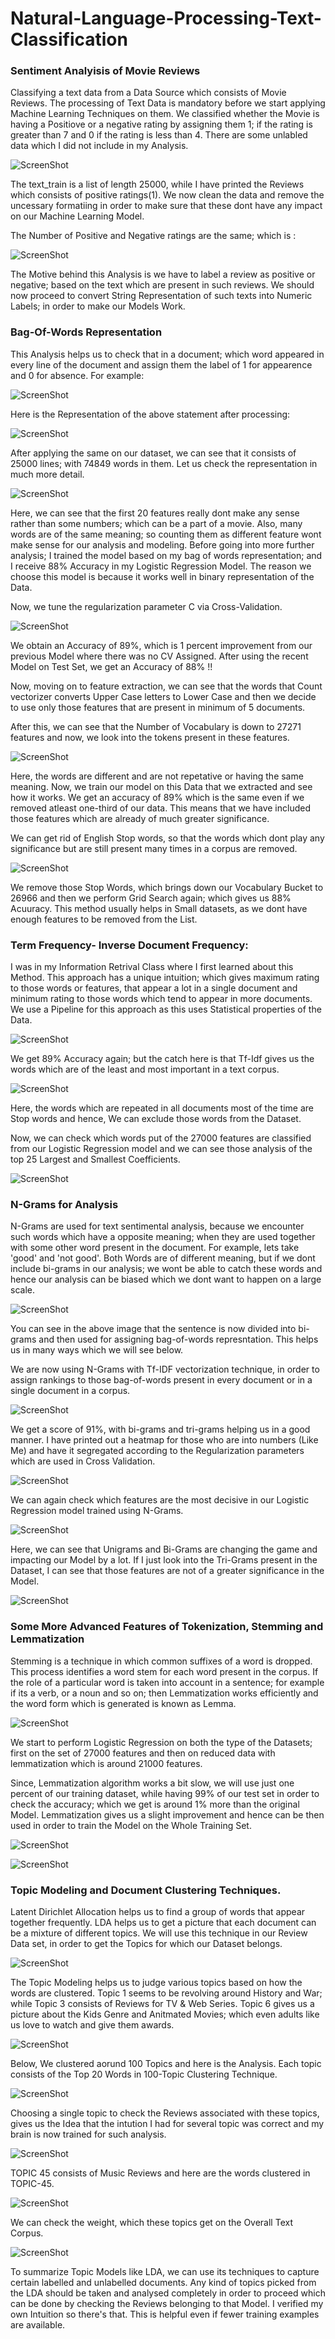 # Natural-Language-Processing-Text-Classification

### Sentiment Analyisis of Movie Reviews

Classifying a text data from a Data Source which consists of Movie Reviews. The processing of Text Data is mandatory before we start applying Machine Learning Techniques on them.
We classified whether the Movie is having a Positiove or a negative rating by assigning them 1; if the rating is greater than 7 and 0 if the rating is less than 4. There are some unlabled data which I did not include in my Analysis.

![ScreenShot](https://github.com/uttasarga9067/Natural-Language-Processing-Text-Classification/blob/main/1.PNG)

The text_train is a list of length 25000, while I have printed the Reviews which consists of positive ratings(1). We now clean the data and remove the uncessary formatiing in order to make sure that these dont have any impact on our Machine Learning Model.

The Number of Positive and Negative ratings are the same; which is :

![ScreenShot](https://github.com/uttasarga9067/Natural-Language-Processing-Text-Classification/blob/main/2.PNG)

The Motive behind this Analysis is we have to label a review as positive or negative; based on the text which are present in such reviews. We should now proceed to convert String Representation of such texts into Numeric Labels; in order to make our Models Work.

### Bag-Of-Words Representation

This Analysis helps us to check that in a document; which word appeared in every line of the document and assign them the label of 1 for appearence and 0 for absence. For example:


![ScreenShot](https://github.com/uttasarga9067/Natural-Language-Processing-Text-Classification/blob/main/3.PNG)

Here is the Representation of the above statement after processing:

![ScreenShot](https://github.com/uttasarga9067/Natural-Language-Processing-Text-Classification/blob/main/4.PNG)

After applying the same on our dataset, we can see that it consists of 25000 lines; with 74849 words in them. Let us check the representation in much more detail.

![ScreenShot](https://github.com/uttasarga9067/Natural-Language-Processing-Text-Classification/blob/main/5.PNG)

Here, we can see that the first 20 features really dont make any sense rather than some numbers; which can be a part of a movie. Also, many words are of the same meaning; so counting them as different feature wont make sense for our analysis and modeling.
Before going into more further analysis; I trained the model based on my bag of words representation; and I receive 88% Accuracy in my Logistic Regression Model. The reason we choose this model is because it works well in binary representation of the Data.

Now, we tune the regularization parameter C via Cross-Validation.

![ScreenShot](https://github.com/uttasarga9067/Natural-Language-Processing-Text-Classification/blob/main/6.PNG)

We obtain an Accuracy of 89%, which is 1 percent improvement from our previous Model where there was no CV Assigned. After using the recent Model on Test Set, we get an Accuracy of 88% !!

Now, moving on to feature extraction, we can see that the words that Count vectorizer converts Upper Case letters to Lower Case and then we decide to use only those features that are present in minimum of 5 documents.

After this, we can see that the Number of Vocabulary is down to 27271 features and now, we look into the tokens present in these features.

![ScreenShot](https://github.com/uttasarga9067/Natural-Language-Processing-Text-Classification/blob/main/7.PNG)

Here, the words are different and are not repetative or having the same meaning. Now, we train our model on this Data that we extracted and see how it works.
We get an accuracy of 89% which is the same even if we removed atleast one-third of our data. This means that we have included those features which are already of much greater significance.

We can get rid of English Stop words, so that the words which dont play any significance but are still present many times in a corpus are removed.

![ScreenShot](https://github.com/uttasarga9067/Natural-Language-Processing-Text-Classification/blob/main/8.PNG)

We remove those Stop Words, which brings down our Vocabulary Bucket to 26966 and then we perform Grid Search again; which gives us 88% Acuuracy. This method usually helps in Small datasets, as we dont have enough features to be removed from the List.

### Term Frequency- Inverse Document Frequency:

I was in my Information Retrival Class where I first learned about this Method. This approach has a unique intuition; which gives maximum rating to those words or features, that appear a lot in a single document and minimum rating to those words which tend to appear in more documents. We use a Pipeline for this approach as this uses Statistical properties of the Data.

![ScreenShot](https://github.com/uttasarga9067/Natural-Language-Processing-Text-Classification/blob/main/9.PNG)

We get 89% Accuracy again; but the catch here is that Tf-Idf gives us the words which are of the least and most important in a text corpus.

![ScreenShot](https://github.com/uttasarga9067/Natural-Language-Processing-Text-Classification/blob/main/10.PNG)

Here, the words which are repeated in all documents most of the time are Stop words and hence, We can exclude those words from the Dataset.

Now, we can check which words put of the 27000 features are classified from our Logistic Regression model and we can see those analysis of the top 25 Largest and Smallest Coefficients.

![ScreenShot](https://github.com/uttasarga9067/Natural-Language-Processing-Text-Classification/blob/main/11.PNG)


### N-Grams for Analysis

N-Grams are used for text sentimental analysis, because we encounter such words which have a opposite meaning; when they are used together with some other word present in the document. For example, lets take 'good' and 'not good'. Both Words are of different meaning, but if we dont include bi-grams in our analysis; we wont be able to catch these words and hence our analysis can be biased which we dont want to happen on a large scale.

![ScreenShot](https://github.com/uttasarga9067/Natural-Language-Processing-Text-Classification/blob/main/12.PNG)

You can see in the above image that the sentence is now divided into bi-grams and then used for assigning bag-of-words represntation. This helps us in many ways which we will see below.

We are now using N-Grams with Tf-IDF vectorization technique, in order to assign rankings to those bag-of-words present in every document or in a single document in a corpus.

![ScreenShot](https://github.com/uttasarga9067/Natural-Language-Processing-Text-Classification/blob/main/13.PNG)

We get a score of 91%, with bi-grams and tri-grams helping us in a good manner. I have printed out a heatmap for those who are into numbers (Like Me) and have it segregated according to the Regularization parameters which are used in Cross Validation.

![ScreenShot](https://github.com/uttasarga9067/Natural-Language-Processing-Text-Classification/blob/main/14.PNG)

We can again check which features are the most decisive in our Logistic Regression model trained using N-Grams.

![ScreenShot](https://github.com/uttasarga9067/Natural-Language-Processing-Text-Classification/blob/main/15.PNG)

Here, we can see that Unigrams and Bi-Grams are changing the game and impacting our Model by a lot.
If I just look into the Tri-Grams present in the Dataset, I can see that those features are not of a greater significance in the Model.

![ScreenShot](https://github.com/uttasarga9067/Natural-Language-Processing-Text-Classification/blob/main/16.PNG)


### Some More Advanced Features of Tokenization, Stemming and Lemmatization

Stemming is a technique in which common suffixes of a word is dropped. This process identifies a word stem for each word present in the corpus. If the role of a particular word is taken into account in a sentence; for example if its a verb, or a noun and so on; then Lemmatization works efficiently and the word form which is generated is known as Lemma.

![ScreenShot](https://github.com/uttasarga9067/Natural-Language-Processing-Text-Classification/blob/main/17.PNG)

We start to perform Logistic Regression on both the type of the Datasets; first on the set of 27000 features and then on reduced data with lemmatization which is around 21000 features.

Since, Lemmatization algorithm works a bit slow, we will use just one percent of our training dataset, while having 99% of our test set in order to check the accuracy; which we get is around 1% more than the original Model. Lemmatization gives us a slight improvement and hence can be then used in order to train the Model on the Whole Training Set.

![ScreenShot](https://github.com/uttasarga9067/Natural-Language-Processing-Text-Classification/blob/main/18.PNG)

![ScreenShot](https://github.com/uttasarga9067/Natural-Language-Processing-Text-Classification/blob/main/19.PNG)

### Topic Modeling and Document Clustering Techniques.

Latent Dirichlet Allocation helps us to find a group of words that appear together frequently. LDA helps us to get a picture that each document can be a mixture of different topics. We will use this technique in our Review Data set, in order to get the Topics for which our Dataset belongs.

![ScreenShot](https://github.com/uttasarga9067/Natural-Language-Processing-Text-Classification/blob/main/20.PNG)

The Topic Modeling helps us to judge various topics based on how the words are clustered. Topic 1 seems to be revolving around History and War; while Topic 3 consists of Reviews for TV & Web Series. Topic 6 gives us a picture about the Kids Genre and Anitmated Movies; which even adults like us love to watch and give them awards.

![ScreenShot](https://github.com/uttasarga9067/Natural-Language-Processing-Text-Classification/blob/main/21.PNG)

Below, We clustered aorund 100 Topics and here is the Analysis. Each topic consists of the Top 20 Words in 100-Topic Clustering Technique.

![ScreenShot](https://github.com/uttasarga9067/Natural-Language-Processing-Text-Classification/blob/main/22.PNG)

Choosing a single topic to check the Reviews associated with these topics, gives us the Idea that the intution I had for several topic was correct and my brain is now trained for such analysis.

![ScreenShot](https://github.com/uttasarga9067/Natural-Language-Processing-Text-Classification/blob/main/23.PNG)

TOPIC 45 consists of Music Reviews and here are the words clustered in TOPIC-45.

![ScreenShot](https://github.com/uttasarga9067/Natural-Language-Processing-Text-Classification/blob/main/24.PNG)

We can check the weight, which these topics get on the Overall Text Corpus.

![ScreenShot](https://github.com/uttasarga9067/Natural-Language-Processing-Text-Classification/blob/main/25.PNG)


To summarize Topic Models like LDA, we can use its techniques to capture certain labelled and unlabelled documents. Any kind of topics picked from the LDA should be taken and analysed completely in order to proceed which can be done by checking the Reviews belonging to that Model. I verified my own Intuition so there's that. This is helpful even if fewer training examples are available.

